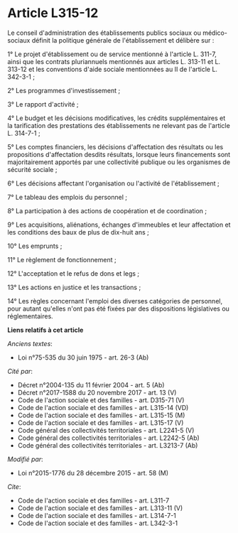 # Article L315-12

Le conseil d'administration des établissements publics sociaux ou médico-sociaux définit la politique générale de
l'établissement et délibère sur : 

1° Le projet d'établissement ou de service mentionné à l'article L. 311-7, ainsi que les contrats pluriannuels mentionnés aux
articles L. 313-11 et L. 313-12 et les conventions d'aide sociale mentionnées au II de l'article L. 342-3-1 ; 

2° Les programmes d'investissement ; 

3° Le rapport d'activité ; 

4° Le budget et les décisions modificatives, les crédits supplémentaires et la tarification des prestations des
établissements ne relevant pas de l'article L. 314-7-1 ; 

5° Les comptes financiers, les décisions d'affectation des résultats ou les propositions d'affectation desdits résultats,
lorsque leurs financements sont majoritairement apportés par une collectivité publique ou les organismes de sécurité
sociale ; 

6° Les décisions affectant l'organisation ou l'activité de l'établissement ; 

7° Le tableau des emplois du personnel ; 

8° La participation à des actions de coopération et de coordination ; 

9° Les acquisitions, aliénations, échanges d'immeubles et leur affectation et les conditions des baux de plus de dix-huit
ans ; 

10° Les emprunts ; 

11° Le règlement de fonctionnement ; 

12° L'acceptation et le refus de dons et legs ; 

13° Les actions en justice et les transactions ; 

14° Les règles concernant l'emploi des diverses catégories de personnel, pour autant qu'elles n'ont pas été fixées par des
dispositions législatives ou réglementaires.

**Liens relatifs à cet article**

_Anciens textes_:

  - Loi n°75-535 du 30 juin 1975 - art. 26-3 (Ab)

_Cité par_:

  - Décret n°2004-135 du 11 février 2004 - art. 5 (Ab)
  - Décret n°2017-1588 du 20 novembre 2017 - art. 13 (V)
  - Code de l'action sociale et des familles - art. D315-71 (V)
  - Code de l'action sociale et des familles - art. L315-14 (VD)
  - Code de l'action sociale et des familles - art. L315-15 (M)
  - Code de l'action sociale et des familles - art. L315-17 (V)
  - Code général des collectivités territoriales - art. L2241-5 (V)
  - Code général des collectivités territoriales - art. L2242-5 (Ab)
  - Code général des collectivités territoriales - art. L3213-7 (Ab)

_Modifié par_:

  - Loi n°2015-1776 du 28 décembre 2015 - art. 58 (M)

_Cite_:

  - Code de l'action sociale et des familles - art. L311-7
  - Code de l'action sociale et des familles - art. L313-11 (V)
  - Code de l'action sociale et des familles - art. L314-7-1
  - Code de l'action sociale et des familles - art. L342-3-1
